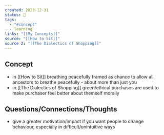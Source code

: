 ```yaml
---
created: 2023-12-31
status: 🔴
tags:
  - "#concept"
  - learning
links: "[[My Concepts]]"
source: "[[How to Sit]]"
source 2: "[[The Dialectics of Shopping]]"
---
```

## Concept
- in [[How to Sit]] breathing peacefully framed as chance to allow all ancestors to breathe peacefully - about more than just you
- in [[The Dialectics of Shopping]] green/ethical purchases are used to make purchaser feel better about themself morally

## Questions/Connections/Thoughts
- give a greater motivation/impact if you want people to change behaviour, especially in difficult/unintuitive ways